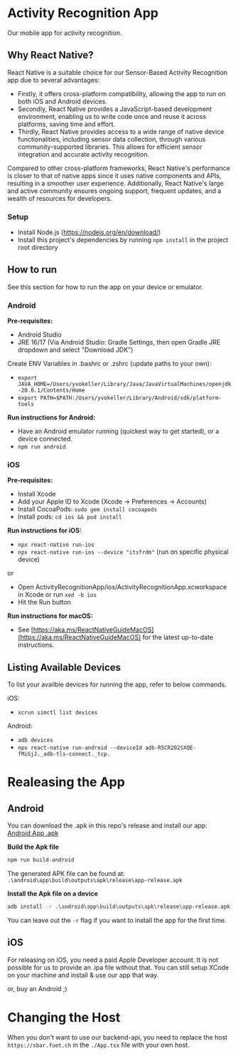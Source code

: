 # Activity Recognition App

Our mobile app for activity recognition.

## Why React Native?

React Native is a suitable choice for our Sensor-Based Activity Recognition app due to several advantages:

- Firstly, it offers cross-platform compatibility, allowing the app to run on both iOS and Android devices. 
- Secondly, React Native provides a JavaScript-based development environment, enabling us to write code once and reuse it across platforms, saving time and effort.
- Thirdly, React Native provides access to a wide range of native device functionalities, including sensor data collection, through various community-supported libraries. This allows for efficient sensor integration and accurate activity recognition.

Compared to other cross-platform frameworks, React Native's performance is closer to that of native apps since it uses native components and APIs, resulting in a smoother user experience. Additionally, React Native's large and active community ensures ongoing support, frequent updates, and a wealth of resources for developers.

### Setup
- Install Node.js (https://nodejs.org/en/download/)
- Install this project's dependencies by running `npm install` in the project root directory

## How to run

See this section for how to run the app on your device or emulator.

### Android

**Pre-requisites:**

- Android Studio
- JRE 16/17 (Via Android Studio: Gradle Settings, then open Gradle JRE dropdown and select "Download JDK")

Create ENV Variables in .bashrc or .zshrc (update paths to your own):

- `export JAVA_HOME=/Users/yvokeller/Library/Java/JavaVirtualMachines/openjdk-20.0.1/Contents/Home`
- `export PATH=$PATH:/Users/yvokeller/Library/Android/sdk/platform-tools`

**Run instructions for Android:**

- Have an Android emulator running (quickest way to get started), or a device connected.
- `npm run android`

### iOS

**Pre-requisites:**

- Install Xcode
- Add your Apple ID to Xcode (Xcode -> Preferences -> Accounts)
- Install CocoaPods: `sudo gem install cocoapods`
- Install pods: `cd ios && pod install`

**Run instructions for iOS:**

- `npx react-native run-ios`
- `npx react-native run-ios --device "itsfrdm"` (run on specific physical device)

or

- Open ActivityRecognitionApp/ios/ActivityRecognitionApp.xcworkspace in Xcode or run `xed -b ios`
- Hit the Run button

**Run instructions for macOS:**

- See [https://aka.ms/ReactNativeGuideMacOS](https://aka.ms/ReactNativeGuideMacOS) for the latest up-to-date instructions.

## Listing Available Devices

To list your availble devices for running the app, refer to below commands.

iOS:
- `xcrun simctl list devices`

Android:
- `adb devices`
- `npx react-native run-android --deviceId adb-R5CR202SXQE-fMiGjJ._adb-tls-connect._tcp.`

# Realeasing the App

## Android

You can download the .apk in this repo's release and install our app: [Android App .apk](https://github.com/Sensor-Based-Activity-Recognition/mobile-app/releases/tag/v1.0)

**Build the Apk file**
```bash
npm run build-android
```
The generated APK file can be found at: `.\android\app\build\outputs\apk\release\app-release.apk`

**Install the Apk file on a device**
```bash
adb install -r .\android\app\build\outputs\apk\release\app-release.apk
```
You can leave out the `-r` flag if you want to install the app for the first time.

## iOS

For releasing on iOS, you need a paid Apple Developer account. It is not possible for us to provide an .ipa file without that. 
You can still setup XCode on your machine and install & use our app that way.

or, buy an Android ;)

# Changing the Host

When you don't want to use our backend-api, you need to replace the host `https://sbar.fuet.ch` in the `./App.tsx` file with your own host.